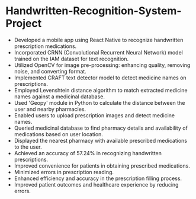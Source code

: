 # Handwritten-Recognition-System-Project

* Developed a mobile app using React Native to recognize handwritten prescription medications.
* Incorporated CRNN (Convolutional Recurrent Neural Network) model trained on the IAM dataset for text recognition.
* Utilized OpenCV for image pre-processing: enhancing quality, removing noise, and converting format.
* Implemented CRAFT text detector model to detect medicine names on prescriptions.
* Employed Levenshtein distance algorithm to match extracted medicine names against a medicinal database.
* Used 'Geopy' module in Python to calculate the distance between the user and nearby pharmacies.
* Enabled users to upload prescription images and detect medicine names.
* Queried medicinal database to find pharmacy details and availability of medications based on user location.
* Displayed the nearest pharmacy with available prescribed medications to the user.
* Achieved an accuracy of 57.24% in recognizing handwritten prescriptions.
* Improved convenience for patients in obtaining prescribed medications.
* Minimized errors in prescription reading.
* Enhanced efficiency and accuracy in the prescription filling process.
* Improved patient outcomes and healthcare experience by reducing errors.

